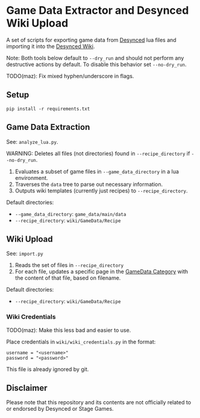# Game Data Extractor and Desynced Wiki Upload

A set of scripts for exporting game data from [Desynced](https://www.desyncedgame.com/) lua files and importing it into the [Desynced Wiki](https://wiki.desyncedgame.com/Main_Page).

Note: Both tools below default to `--dry_run` and should not perform any destructive actions by default. To disable this behavior set `--no-dry_run`.

TODO(maz): Fix mixed hyphen/underscore in flags.

## Setup

```
pip install -r requirements.txt
```

## Game Data Extraction

See: `analyze_lua.py`.

WARNING: Deletes all files (not directories) found in `--recipe_directory` if `--no-dry_run`.

1) Evaluates a subset of game files in `--game_data_directory` in a lua environment.
2) Traverses the `data` tree to parse out necessary information.
3) Outputs wiki templates (currently just recipes) to `--recipe_directory`.

Default directories:
- `--game_data_directory`: `game_data/main/data`
- `--recipe_directory`: `wiki/GameData/Recipe`

## Wiki Upload

See: `import.py`

1) Reads the set of files in `--recipe_directory`
2) For each file, updates a specific page in the [GameData Category](https://wiki.desyncedgame.com/Category:GameData) with the content of that file, based on filename.

Default directories:
- `--recipe_directory`: `wiki/GameData/Recipe`

### Wiki Credentials

TODO(maz): Make this less bad and easier to use.

Place credentials in `wiki/wiki_credentials.py` in the format:
```
username = "<username>"
password = "<password>"
```

This file is already ignored by git.

## Disclaimer

Please note that this repository and its contents are not officially related to or endorsed by Desynced or Stage Games.
